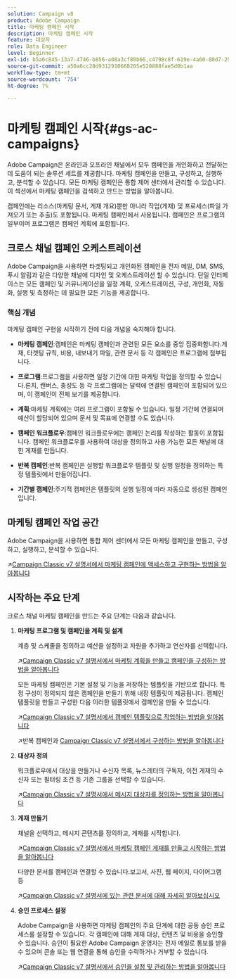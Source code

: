 ```yaml
---
solution: Campaign v8
product: Adobe Campaign
title: 마케팅 캠페인 시작
description: 마케팅 캠페인 시작
feature: 대상자
role: Data Engineer
level: Beginner
exl-id: b5a6c845-13a7-4746-b856-a08a3cf80b66,c4798c8f-619e-4a60-80d7-29b9e4c61168
source-git-commit: a50a6cc28d9312910668205e528888fae5d0b1aa
workflow-type: tm+mt
source-wordcount: '754'
ht-degree: 7%

---
```


# 마케팅 캠페인 시작{#gs-ac-campaigns}

Adobe Campaign은 온라인과 오프라인 채널에서 모두 캠페인을 개인화하고 전달하는 데 도움이 되는 솔루션 세트를 제공합니다. 마케팅 캠페인을 만들고, 구성하고, 실행하고, 분석할 수 있습니다. 모든 마케팅 캠페인은 통합 제어 센터에서 관리할 수 있습니다. 이 섹션에서 마케팅 캠페인을 검색하고 만드는 방법을 알아봅니다.

캠페인에는 리소스(마케팅 문서, 게재 개요)뿐만 아니라 작업(게재) 및 프로세스(파일 가져오기 또는 추출)도 포함됩니다. 마케팅 캠페인에서 사용됩니다. 캠페인은 프로그램의 일부이며 프로그램은 캠페인 계획에 포함됩니다.

## 크로스 채널 캠페인 오케스트레이션

Adobe Campaign을 사용하면 타겟팅되고 개인화된 캠페인을 전자 메일, DM, SMS, 푸시 알림과 같은 다양한 채널에 디자인 및 오케스트레이션 할 수 있습니다. 단일 인터페이스는 모든 캠페인 및 커뮤니케이션을 일정 계획, 오케스트레이션, 구성, 개인화, 자동화, 실행 및 측정하는 데 필요한 모든 기능을 제공합니다.

### 핵심 개념

마케팅 캠페인 구현을 시작하기 전에 다음 개념을 숙지해야 합니다.

* **마케팅 캠페인**:캠페인은 마케팅 캠페인과 관련된 모든 요소를 중앙 집중화합니다.게재, 타겟팅 규칙, 비용, 내보내기 파일, 관련 문서 등 각 캠페인은 프로그램에 첨부됩니다.

* **프로그램**:프로그램을 사용하면 일정 기간에 대한 마케팅 작업을 정의할 수 있습니다.론치, 캔버스, 충성도 등 각 프로그램에는 달력에 연결된 캠페인이 포함되어 있으며, 이 캠페인이 전체 보기를 제공합니다.

* **계획**:마케팅 계획에는 여러 프로그램이 포함될 수 있습니다. 일정 기간에 연결되며 예산이 할당되어 있으며 문서 및 목표에 연결할 수도 있습니다.

* **캠페인 워크플로우**:캠페인 워크플로우에는 캠페인 논리를 작성하는 활동이 포함됩니다. 캠페인 워크플로우를 사용하여 대상을 정의하고 사용 가능한 모든 채널에 대한 게재를 만듭니다.

* **반복 캠페인**:반복 캠페인은 실행할 워크플로우 템플릿 및 실행 일정을 정의하는 특정 템플릿에서 만들어집니다.

* **기간별 캠페인**:주기적 캠페인은 템플릿의 실행 일정에 따라 자동으로 생성된 캠페인입니다.

## 마케팅 캠페인 작업 공간

Adobe Campaign을 사용하면 통합 제어 센터에서 모든 마케팅 캠페인을 만들고, 구성하고, 실행하고, 분석할 수 있습니다.

:arrow_upper_right:[Campaign Classic v7 설명서에서 마케팅 캠페인에 액세스하고 구현하는 방법을 알아봅니다](https://experienceleague.adobe.com/docs/campaign-classic/using/orchestrating-campaigns/about-marketing-campaigns/accessing-marketing-campaigns.html?lang=en#orchestrating-campaigns)


## 시작하는 주요 단계

크로스 채널 마케팅 캠페인을 만드는 주요 단계는 다음과 같습니다.

1. **마케팅 프로그램 및 캠페인을 계획 및 설계**

   계층 및 스케줄을 정의하고 예산을 설정하고 자원을 추가하고 연산자를 선택합니다.

   :arrow_upper_right:[Campaign Classic v7 설명서에서 마케팅 계획을 만들고 캠페인을 구성하는 방법을 알아봅니다](https://experienceleague.adobe.com/docs/campaign-classic/using/orchestrating-campaigns/orchestrate-campaigns/setting-up-marketing-campaigns.html?lang=en#creating-plan-and-program-hierarchy)

   모든 마케팅 캠페인은 기본 설정 및 기능을 저장하는 템플릿을 기반으로 합니다. 특정 구성이 정의되지 않은 캠페인을 만들기 위해 내장 템플릿이 제공됩니다. 캠페인 템플릿을 만들고 구성한 다음 이러한 템플릿에서 캠페인을 만들 수 있습니다.

   :arrow_upper_right:[Campaign Classic v7 설명서에서 캠페인 템플릿으로 작업하는 방법을 알아봅니다](https://experienceleague.adobe.com/docs/campaign-classic/using/orchestrating-campaigns/orchestrate-campaigns/marketing-campaign-templates.html?lang=en#orchestrating-campaigns)

   :arrow_upper_right:반복 캠페인과 [Campaign Classic v7 설명서에서 구성하는 방법을 알아봅니다](https://experienceleague.adobe.com/docs/campaign-classic/using/orchestrating-campaigns/orchestrate-campaigns/setting-up-marketing-campaigns.html?lang=en#recurring-and-periodic-campaigns)

1. **대상자 정의**

   워크플로우에서 대상을 만들거나 수신자 목록, 뉴스레터의 구독자, 이전 게재의 수신자 또는 필터링 조건 등 기존 그룹을 선택할 수 있습니다.

   :arrow_upper_right:[Campaign Classic v7 설명서에서 메시지 대상자를 정의하는 방법을 알아봅니다](https://experienceleague.adobe.com/docs/campaign-classic/using/orchestrating-campaigns/orchestrate-campaigns/marketing-campaign-target.html?lang=en#orchestrating-campaigns)

1. **게재 만들기**

   채널을 선택하고, 메시지 콘텐츠를 정의하고, 게재를 시작합니다.

   :arrow_upper_right:[Campaign Classic v7 설명서에서 마케팅 캠페인 게재를 만들고 시작하는 방법을 알아봅니다](https://experienceleague.adobe.com/docs/campaign-classic/using/orchestrating-campaigns/orchestrate-campaigns/marketing-campaign-deliveries.html?lang=en#creating-deliveries)

   다양한 문서를 캠페인과 연결할 수 있습니다.보고서, 사진, 웹 페이지, 다이어그램 등

   :arrow_upper_right:[Campaign Classic v7 설명서에 있는 관련 문서에 대해 자세히 알아보십시오](https://experienceleague.adobe.com/docs/campaign-classic/using/orchestrating-campaigns/orchestrate-campaigns/marketing-campaign-assets.html?lang=en#adding-documents)

1. **승인 프로세스 설정**

   Adobe Campaign을 사용하면 마케팅 캠페인의 주요 단계에 대한 공동 승인 프로세스를 설정할 수 있습니다. 각 캠페인에 대해 게재 대상, 컨텐츠 및 비용을 승인할 수 있습니다. 승인이 필요한 Adobe Campaign 운영자는 전자 메일로 통보를 받을 수 있으며 콘솔 또는 웹 연결을 통해 승인을 수락하거나 거부할 수 있습니다.

   :arrow_upper_right:[Campaign Classic v7 설명서에서 승인을 설정 및 관리하는 방법을 알아봅니다](https://experienceleague.adobe.com/docs/campaign-classic/using/orchestrating-campaigns/orchestrate-campaigns/marketing-campaign-approval.html?lang=en#orchestrating-campaigns)

